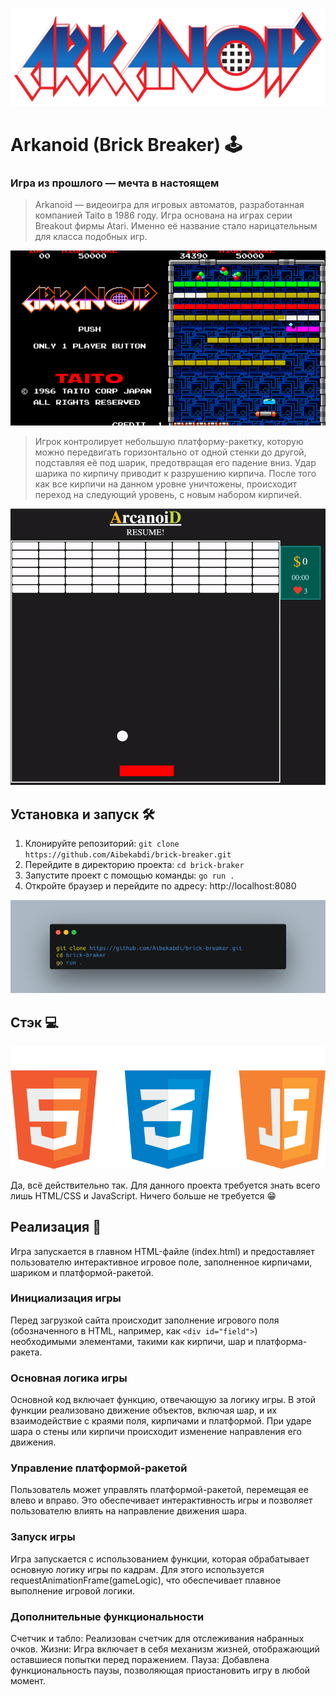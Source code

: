 ![stack](mdContent/Arkanoid-logo.png)
#  Arkanoid (Brick Breaker) 🕹️
### Игра из прошлого — мечта в настоящем

> Arkanoid — видеоигра для игровых автоматов, разработанная компанией Taito в 1986 году. Игра основана на играх серии Breakout фирмы Atari. Именно её название стало нарицательным для класса подобных игр.

![arkanoid](mdContent/arkanoid.png)

> Игрок контролирует небольшую платформу-ракетку, которую можно передвигать горизонтально от одной стенки до другой, подставляя её под шарик, предотвращая его падение вниз. Удар шарика по кирпичу приводит к разрушению кирпича. После того как все кирпичи на данном уровне уничтожены, происходит переход на следующий уровень, с новым набором кирпичей.


![arkanoid](mdContent/gamegif.gif)

## Установка и запуск 🛠️
1. Клонируйте репозиторий: `git clone https://github.com/Aibekabdi/brick-breaker.git`
2. Перейдите в директорию проекта: `cd brick-braker`
3. Запустите проект с помощью команды: `go run .`
4. Откройте браузер и перейдите по адресу: http://localhost:8080

![arkanoid](mdContent/install.png)

## Стэк 💻

![stack](mdContent/Maskgroup.png)

Да, всё действительно так. Для данного проекта требуется знать всего лишь HTML/CSS и JavaScript. Ничего больше не требуется 😁

## Реализация 📝

Игра запускается в главном HTML-файле (index.html) и предоставляет пользователю интерактивное игровое поле, заполненное кирпичами, шариком и платформой-ракетой.

### Инициализация игры
Перед загрузкой сайта происходит заполнение игрового поля (обозначенного в HTML, например, как ```<div id="field">```) необходимыми элементами, такими как кирпичи, шар и платформа-ракета.

### Основная логика игры
Основной код включает функцию, отвечающую за логику игры. В этой функции реализовано движение объектов, включая шар, и их взаимодействие с краями поля, кирпичами и платформой. При ударе шара о стены или кирпичи происходит изменение направления его движения.

### Управление платформой-ракетой
Пользователь может управлять платформой-ракетой, перемещая ее влево и вправо. Это обеспечивает интерактивность игры и позволяет пользователю влиять на направление движения шара.

### Запуск игры
Игра запускается с использованием функции, которая обрабатывает основную логику игры по кадрам. Для этого используется requestAnimationFrame(gameLogic), что обеспечивает плавное выполнение игровой логики.

### Дополнительные функциональности
Счетчик и табло: Реализован счетчик для отслеживания набранных очков.
Жизни: Игра включает в себя механизм жизней, отображающий оставшиеся попытки перед поражением.
Пауза: Добавлена функциональность паузы, позволяющая приостановить игру в любой момент.